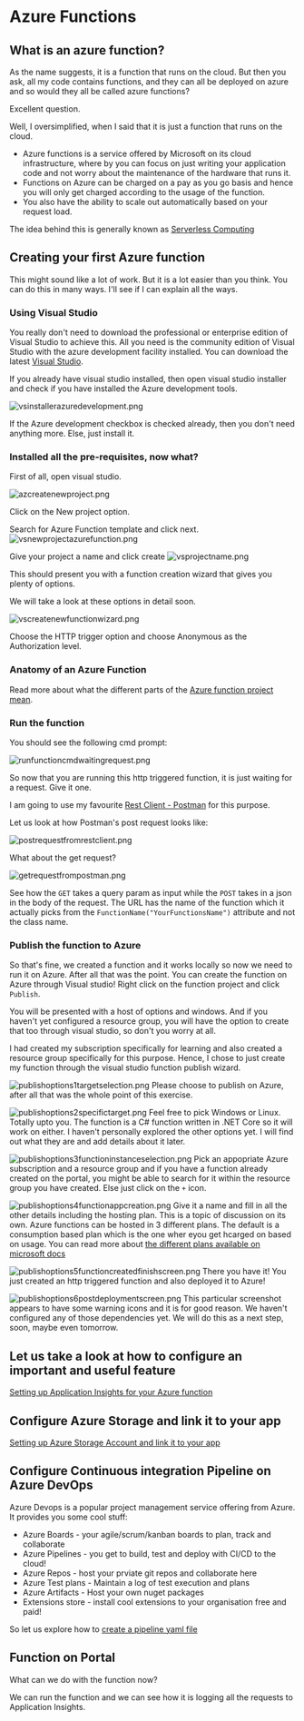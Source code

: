 # Azure Functions

## What is an azure function?

As the name suggests, it is a function that runs on the cloud. But then you ask, all my code contains functions, and they can all be deployed on azure and so would they all be called azure functions?

Excellent question.

Well, I oversimplified, when I said that it is just a function that runs on the cloud.

* Azure functions is a service offered by Microsoft on its cloud infrastructure, where by you can focus on just writing your application code and not worry about the maintenance of the hardware that runs it.
* Functions on Azure can be charged on a pay as you go basis and hence you will only get charged according to the usage of the function.
* You also have the ability to scale out automatically based on your request load.

The idea behind this is generally known as [Serverless Computing](https://en.wikipedia.org/wiki/Serverless_computing)

## Creating your first Azure function

This might sound like a lot of work. But it is a lot easier than you think. You can do this in many ways. 
I'll see if I can explain all the ways.

### Using Visual Studio

You really don't need to download the professional or enterprise edition of Visual Studio to achieve this. All you need is the community edition of Visual Studio with the azure development facility installed.
You can download the latest [Visual Studio](https://visualstudio.microsoft.com/downloads/).

If you already have visual studio installed, then open visual studio installer and check if you have installed the Azure development tools.

![vsinstallerazuredevelopment.png](images/vsinstallerazuredevelopment.png)

If the Azure development checkbox is checked already, then you don't need anything more. Else, just install it.

### Installed all the pre-requisites, now what?

First of all, open visual studio.

![azcreatenewproject.png](images/azcreatenewproject.png)

Click on the New project option.

Search for Azure Function template and click next.
![vsnewprojectazurefunction.png](images/vsnewprojectazurefunction.png)

Give your project a name and click create
![vsprojectname.png](images/vsprojectname.png)

This should present you with a function creation wizard that gives you plenty of options.

We will take a look at these options in detail soon.

![vscreatenewfunctionwizard.png](images/vscreatenewfunctionwizard.png)

Choose the HTTP trigger option and choose Anonymous as the Authorization level.

### Anatomy of an Azure Function

Read more about what the different parts of the [Azure function project mean](./AnatomyOfAzureFunction.md). 

### Run the function

You should see the following cmd prompt:

![runfunctioncmdwaitingrequest.png](images/runfunctioncmdwaitingrequest.png)

So now that you are running this http triggered function, it is just waiting for a request. Give it one. 

I am going to use my favourite [Rest Client - Postman](https://www.postman.com/downloads/) for this purpose.

Let us look at how Postman's post request looks like:

![postrequestfromrestclient.png](images/postrequestfromrestclient.png)

What about the get request?

![getrequestfrompostman.png](images/getrequestfrompostman.png)

See how the `GET` takes a query param as input while the `POST` takes in a json in the body of the request. 
The URL has the name of the function which it actually picks from the `FunctionName("YourFunctionsName")` attribute and not the class name. 

### Publish the function to Azure

So that's fine, we created a function and it works locally so now we need to run it on Azure. After all that was the point. You can create the function on Azure through Visual studio! 
Right click on the function project and click `Publish`. 

You will be presented with a host of options and windows. And if you haven't yet configured a resource group, you will have the option to create that too through visual studio, so don't you worry at all. 

I had created my subscription specifically for learning and also created a resource group specifically for this purpose. Hence, I chose to just create my function through the visual studio function publish wizard. 

![publishoptions1targetselection.png](images/publishoptions1targetselection.png)
Please choose to publish on Azure, after all that was the whole point of this exercise.

![publishoptions2specifictarget.png](images/publishoptions2specifictarget.png)
Feel free to pick Windows or Linux. Totally upto you. The function is a C# function written in .NET Core so it will work on either.
I haven't personally explored the other options yet. I will find out what they are and add details about it later. 

![publishoptions3functioninstanceselection.png](images/publishoptions3functioninstanceselection.png)
Pick an appopriate Azure subscription and a resource group and if you have a function already created on the portal, you might be able to search for it within the resource group you have created.
Else just click on the `+` icon.

![publishoptions4functionappcreation.png](images/publishoptions4functionappcreation.png)
Give it a name and fill in all the other details including the hosting plan. This is a topic of discussion on its own.
Azure functions can be hosted in 3 different plans. The default is a consumption based plan which is the one wher eyou get hcarged on based on usage.
You can read more about [the different plans available on microsoft docs](https://docs.microsoft.com/en-gb/azure/azure-functions/functions-scale#overview-of-plans) 

![publishoptions5functioncreatedfinishscreen.png](images/publishoptions5functioncreatedfinishscreen.png)
There you have it! You just created an http triggered function and also deployed it to Azure!

![publishoptions6postdeploymentscreen.png](images/publishoptions6postdeploymentscreen.png)
This particular screenshot appears to have some warning icons and it is for good reason. We haven't configured any of those dependencies yet. 
We will do this as a next step, soon, maybe even tomorrow.

## Let us take a look at how to configure an important and useful feature

[Setting up Application Insights for your Azure function](./SetupAppInsights.md)

## Configure Azure Storage and link it to your app

[Setting up Azure Storage Account and link it to your app](./SetupStorageAccounts.md)

## Configure Continuous integration Pipeline on Azure DevOps

Azure Devops is a popular project management service offering from Azure. It provides you some cool stuff:

* Azure Boards - your agile/scrum/kanban boards to plan, track and collaborate
* Azure Pipelines - you get to build, test and deploy with CI/CD to the cloud!
* Azure Repos - host your prviate git repos and collaborate here
* Azure Test plans - Maintain a log of test execution and plans
* Azure Artifacts - Host your own nuget packages
* Extensions store - install cool extensions to your organisation free and paid!

So let us explore how to [create a pipeline yaml file](./SetupAzureDevopsPipeline.md)

## Function on Portal

What can we do with the function now?

We can run the function and we can see how it is logging all the requests to Application Insights. 
